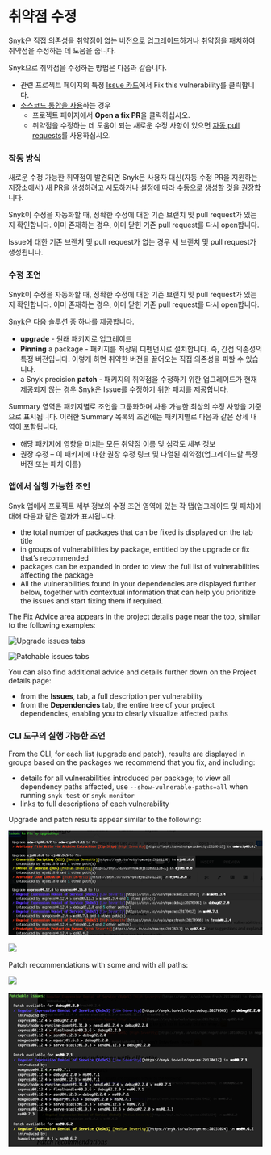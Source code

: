 # 취약점 수정

Snyk은 직접 의존성을 취약점이 없는 버전으로 업그레이드하거나 취약점을 패치하여 취약점을 수정하는 데 도움을 줍니다.

Snyk으로 취약점을 수정하는 방법은 다음과 같습니다.

* 관련 프로젝트 페이지의 특정 [Issue 카드](../../../getting-started/introduction-to-snyk-projects/issue-card-information.md)에서 Fix this vulnerability를 클릭합니다.
* [소스코드 통합을 사용](../../integrations/git-repository-scm-integrations/)하는 경우
  * 프로젝트 페이지에서 **Open a fix PR**을 클릭하십시오.
  * 취약점을 수정하는 데 도움이 되는 새로운 수정 사항이 있으면 [자동 pull requests](../../../products/snyk-open-source/open-source-basics/fix-pull-requests-for-new-vulnerabilities.md)를 사용하십시오.

### 작동 방식

새로운 수정 가능한 취약점이 발견되면 Snyk은 사용자 대신(자동 수정 PR을 지원하는 저장소에서) 새 PR을 생성하려고 시도하거나 설정에 따라 수동으로 생성할 것을 권장합니다.

Snyk이 수정을 자동화할 때, 정확한 수정에 대한 기존 브랜치 및 pull request가 있는지 확인합니다. 이미 존재하는 경우, 이미 닫힌 기존 pull request를 다시 open합니다.

Issue에 대한 기존 브랜치 및 pull request가 없는 경우 새 브랜치 및 pull request가 생성됩니다.

### 수정 조언

Snyk이 수정을 자동화할 때, 정확한 수정에 대한 기존 브랜치 및 pull request가 있는지 확인합니다. 이미 존재하는 경우, 이미 닫힌 기존 pull request를 다시 open합니다.

Snyk은 다음 솔루션 중 하나를 제공합니다.

* **upgrade** - 원래 패키지로 업그레이드
* **Pinning** a package - 패키지를 최상위 디펜던시로 설치합니다. 즉, 간접 의존성의 특정 버전입니다. 이렇게 하면 취약한 버전을 끌어오는 직접 의존성을 피할 수 있습니다.
* a Snyk precision **patch** - 패키지의 취약점을 수정하기 위한 업그레이드가 현재 제공되지 않는 경우 Snyk은 Issue를 수정하기 위한 패치를 제공합니다.

Summary 영역은 패키지별로 조언을 그룹화하며 사용 가능한 최상의 수정 사항을 기준으로 표시됩니다. 이러한 Summary 목록의 조언에는 패키지별로 다음과 같은 상세 내역이 포함됩니다.

* 해당 패키지에 영향을 미치는 모든 취약점 이름 및 심각도 세부 정보
* 권장 수정 – 이 패키지에 대한 권장 수정 링크 및 나열된 취약점(업그레이드할 특정 버전 또는 패치 이름)

### 앱에서 실행 가능한 조언

Snyk 앱에서 프로젝트 세부 정보의 수정 조언 영역에 있는 각 탭(업그레이드 및 패치)에 대해 다음과 같은 결과가 표시됩니다.

* the total number of packages that can be fixed is displayed on the tab title
* in groups of vulnerabilities by package, entitled by the upgrade or fix that’s recommended
* packages can be expanded in order to view the full list of vulnerabilities affecting the package
* All the vulnerabilities found in your dependencies are displayed further below, together with contextual information that can help you prioritize the issues and start fixing them if required.

The Fix Advice area appears in the project details page near the top, similar to the following examples:

![Upgrade issues tabs](<../../../.gitbook/assets/Screenshot 2021-10-12 at 14.08.13.png>)

![Patchable issues tabs](<../../../.gitbook/assets/Screenshot 2021-10-12 at 14.10.00.png>)

You can also find additional advice and details further down on the Project details page:

* from the **Issues**, tab, a full description per vulnerability
* from the **Dependencies** tab, the entire tree of your project dependencies, enabling you to clearly visualize affected paths

### CLI 도구의 실행 가능한 조언

From the CLI, for each list (upgrade and patch), results are displayed in groups based on the packages we recommend that you fix, and including:

* details for all vulnerabilities introduced per package; to view all dependency paths affected, use `--show-vulnerable-paths=all` when running `snyk test` or `snyk monitor`
* links to full descriptions of each vulnerability

Upgrade and patch results appear similar to the following:

![](<../../../.gitbook/assets/image (17) (1).png>)

![](<../../../.gitbook/assets/image (49).png>)

Patch recommendations with some and with all paths:

![](../../../.gitbook/assets/uuid-1afca091-a9a5-d42c-40b6-f48aa0e72584-en.png)

![](<../../../.gitbook/assets/image (3) (1).png>)
